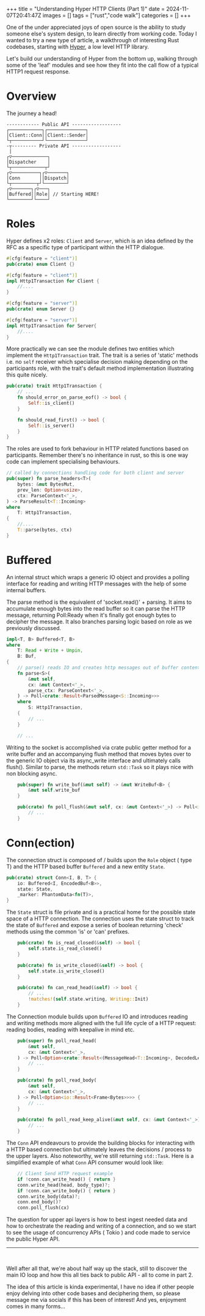 +++
title = "Understanding Hyper HTTP Clients (Part 1)"
date = 2024-11-07T20:41:47Z
images = []
tags = ["rust","code walk"]
categories = []
+++

One of the under appreciated joys of open source is the ability to study someone else's system design, to learn directly from working code. Today I wanted to try a new type of article, a walkthrough of interesting Rust codebases, starting with [Hyper](https://hyper.rs/), a low level HTTP library.

Let's build our understanding of Hyper from the bottom up, walking through some of the 'leaf' modules and see how they fit into the call flow of a typical HTTP1 request response.

# Overview
The journey a head!
```
------------ Public API ------------------
┌────────────┐┌──────────────┐
│Client::Conn││Client::Sender│
└┬───────────┘└──────────────┘
-┬--------- Private API ------------------
 |
┌▽─────────────┐              
│Dispatcher    │ 
└┬────────────┬┘              
┌▽──────────┐┌▽───────┐       
│Conn       ││Dispatch│       
└┬─────────┬┘└────────┘       
┌▽───────┐┌▽───┐              
│Buffered││Role│ // Starting HERE!
└────────┘└────┘              

```



# Roles

Hyper defines x2 roles: `Client` and `Server`, which is an idea defined by the RFC as a specific type of participant within the HTTP dialogue.

```rust
#[cfg(feature = "client")]
pub(crate) enum Client {}

#[cfg(feature = "client")]
impl Http1Transaction for Client {
    //....
}

#[cfg(feature = "server")]
pub(crate) enum Server {}

#[cfg(feature = "server")]
impl Http1Transaction for Server{
    //....
}
```

More practically we can see the module defines two entities which implement the `Http1Transaction` trait. The trait is a series of 'static' methods i.e. no `self` receiver which specialise decision making depending on the participants role, with the trait's default method implementation illustrating this quite nicely.

```rust
pub(crate) trait Http1Transaction {
    // ... 
    fn should_error_on_parse_eof() -> bool {
        Self::is_client()
    }

    fn should_read_first() -> bool {
        Self::is_server()
    }
}
```
The roles are used to fork behaviour in HTTP related functions based on participants. Remember there's no inheritance in rust, so this is one way code can implement specialising behaviours.

```rust
// called by connections handling code for both client and server
pub(super) fn parse_headers<T>(
    bytes: &mut BytesMut,
    prev_len: Option<usize>,
    ctx: ParseContext<'_>,
) -> ParseResult<T::Incoming>
where
    T: Http1Transaction,
{
    //....
    T::parse(bytes, ctx)
}
```

# Buffered 
An internal struct which wraps a generic IO object and provides a polling interface for reading and writing HTTP messages with the help of some internal buffers.

The parse method is the equivalent of 'socket.read()' + parsing. It aims to accumulate enough bytes into the read buffer so it can parse the HTTP message, returning Poll:Ready when it's finally got enough bytes to decipher the message.
It also branches parsing logic based on role as we previously discussed.
```rust
impl<T, B> Buffered<T, B>
where
    T: Read + Write + Unpin,
    B: Buf,
{
    // parse() reads IO and creates http messages out of buffer content
    fn parse<S>(
        &mut self,
        cx: &mut Context<'_>,
        parse_ctx: ParseContext<'_>,
    ) -> Poll<crate::Result<ParsedMessage<S::Incoming>>>
    where
        S: Http1Transaction,
    {
        // ...
    }

    // ...
```

Writing to the socket is accomplished via crate public getter method for a write buffer and an accompanying flush method that moves bytes over to the generic IO object via its async_write interface and ultimately calls flush(). Similar to parse, the methods return `std::Task` so it plays nice with non blocking async.

```rust
    pub(super) fn write_buf(&mut self) -> &mut WriteBuf<B> {
        &mut self.write_buf
    }

    pub(crate) fn poll_flush(&mut self, cx: &mut Context<'_>) -> Poll<io::Result<()>> {
        // ...
    }

```

# Conn(ection)
The connection struct is composed of / builds upon the `Role` object ( type T) and the HTTP based buffer `Buffered` and a new entity `State`.

```rust
pub(crate) struct Conn<I, B, T> {
    io: Buffered<I, EncodedBuf<B>>,
    state: State,
    _marker: PhantomData<fn(T)>,
}
```
The `State` struct is file private and is a practical home for the possible state space of a HTTP connection. The connection uses the state struct to track the state of `Buffered` and expose a series of boolean returning 'check' methods using the common 'is' or 'can' prefixes. 


```rust
    pub(crate) fn is_read_closed(&self) -> bool {
        self.state.is_read_closed()
    }

    pub(crate) fn is_write_closed(&self) -> bool {
        self.state.is_write_closed()
    }

    pub(crate) fn can_read_head(&self) -> bool {
        // ...
        !matches!(self.state.writing, Writing::Init)
    }
```
The Connection module builds upon `Buffered` IO and introduces reading and writing methods more aligned with the full life cycle of a HTTP request: reading bodies, reading with keepalive in mind etc.

```rust
    pub(super) fn poll_read_head(
        &mut self,
        cx: &mut Context<'_>,
    ) -> Poll<Option<crate::Result<(MessageHead<T::Incoming>, DecodedLength, Wants)>>> {
        // ...
    }

    pub(crate) fn poll_read_body(
        &mut self,
        cx: &mut Context<'_>,
    ) -> Poll<Option<io::Result<Frame<Bytes>>>> {
        // ...
    }

    pub(crate) fn poll_read_keep_alive(&mut self, cx: &mut Context<'_>) -> Poll<crate::Result<()>> {
        // ...
    }

```
The `Conn` API endeavours to provide the building blocks for interacting with a HTTP based connection but ultimately leaves the decisions / process to the upper layers. Also noteworthy, we're still returning `std::Task`. Here is a simplified example of what `Conn` API consumer would look like:

```rust
    // Client Send HTTP request example
    if !conn.can_write_head() { return }
    conn.write_head(head, body_type)?;
    if !conn.can_write_body() { return }
    conn.write_body(data)?;
    conn.end_body()?
    conn.poll_flush(cx)
```

The question for upper api layers is how to best ingest needed data and how to orchestrate the reading and writing of a connection, and so we start to see the usage of concurrency APIs ( Tokio ) and code made to service the public Hyper API.

----
<br>

Well after all that, we're about half way up the stack, still to discover the main IO loop and how this all ties back to public API - all to come in part 2.

The idea of this article is kinda experimental, I have no idea if other people enjoy delving into other code bases and deciphering them, so please message me via socials if this has been of interest! And yes, enjoyment comes in many forms...

<br>
